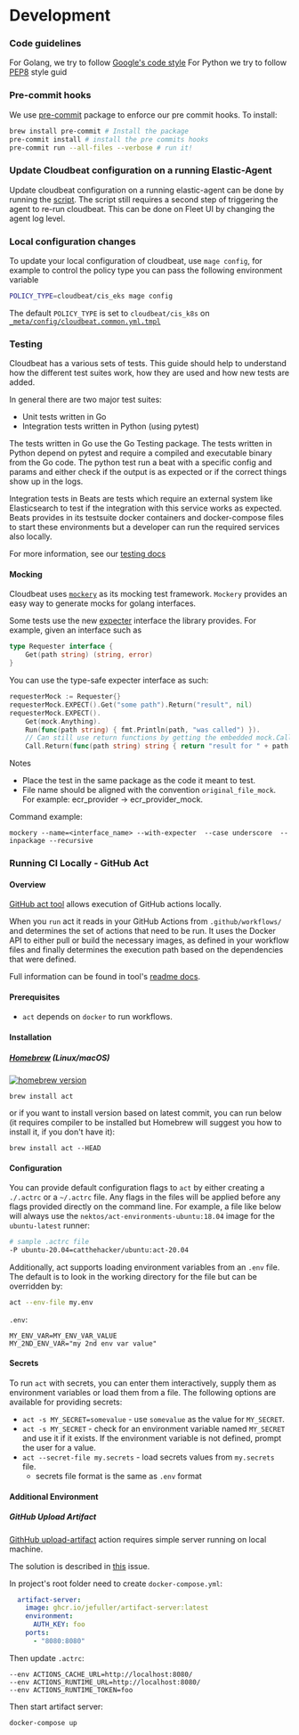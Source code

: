 # Development

### Code guidelines
For Golang, we try to follow [Google's code style](https://google.github.io/styleguide/go/)
For Python we try to follow [PEP8](https://peps.python.org/pep-0008/) style guid

### Pre-commit hooks

We use [pre-commit](https://pre-commit.com/) package to enforce our pre commit hooks.
To install:

```zsh
brew install pre-commit # Install the package
pre-commit install # install the pre commits hooks
pre-commit run --all-files --verbose # run it!
```

### Update Cloudbeat configuration on a running Elastic-Agent
Update cloudbeat configuration on a running elastic-agent can be done by running the [script](/scripts/remote_edit_config.sh).
The script still requires a second step of triggering the agent to re-run cloudbeat.
This can be done on Fleet UI by changing the agent log level.

### Local configuration changes
To update your local configuration of cloudbeat, use `mage config`, for example to control the policy type you can pass the following environment variable
```zsh
POLICY_TYPE=cloudbeat/cis_eks mage config
```

The default `POLICY_TYPE` is set to `cloudbeat/cis_k8s` on [`_meta/config/cloudbeat.common.yml.tmpl`](_meta/config/cloudbeat.common.yml.tmpl)

### Testing

Cloudbeat has a various sets of tests. This guide should help to understand how the different test suites work, how they are used and how new tests are added.

In general there are two major test suites:

- Unit tests written in Go
- Integration tests written in Python (using pytest)

The tests written in Go use the Go Testing package. The tests written in Python depend on pytest and require a compiled and executable binary from the Go code. The python test run a beat with a specific config and params and either check if the output is as expected or if the correct things show up in the logs.

Integration tests in Beats are tests which require an external system like Elasticsearch to test if the integration with this service works as expected. Beats provides in its testsuite docker containers and docker-compose files to start these environments but a developer can run the required services also locally.

For more information, see our [testing docs](/tests/README.md)

#### Mocking

Cloudbeat uses [`mockery`](https://github.com/vektra/mockery) as its mocking test framework.
`Mockery` provides an easy way to generate mocks for golang interfaces.

Some tests use the new [expecter]((https://github.com/vektra/mockery#expecter-interfaces)) interface the library provides.
For example, given an interface such as

```go
type Requester interface {
	Get(path string) (string, error)
}
```
You can use the type-safe expecter interface as such:
```go
requesterMock := Requester{}
requesterMock.EXPECT().Get("some path").Return("result", nil)
requesterMock.EXPECT().
	Get(mock.Anything).
	Run(func(path string) { fmt.Println(path, "was called") }).
	// Can still use return functions by getting the embedded mock.Call
	Call.Return(func(path string) string { return "result for " + path }, nil)
```

Notes
- Place the test in the same package as the code it meant to test.
- File name should be aligned with the convention `original_file_mock`. For example: ecr_provider -> ecr_provider_mock.

Command example:
```
mockery --name=<interface_name> --with-expecter  --case underscore  --inpackage --recursive
```

### Running CI Locally - GitHub Act

#### Overview


[GitHub act tool](https://github.com/nektos/act) allows execution of GitHub actions locally.

When you `run` act it reads in your GitHub Actions from `.github/workflows/` and determines the set of actions that need to be run. It uses the Docker API to either pull or build the necessary images, as defined in your workflow files and finally determines the execution path based on the dependencies that were defined.

Full information can be found in tool's [readme docs](https://github.com/nektos/act/blob/master/README.md).

#### Prerequisites

- `act` depends on `docker` to run workflows.

#### Installation

##### [Homebrew](https://brew.sh/) (Linux/macOS)

[![homebrew version](https://img.shields.io/homebrew/v/act)](https://github.com/Homebrew/homebrew-core/blob/master/Formula/act.rb)

```shell
brew install act
```

or if you want to install version based on latest commit, you can run below (it requires compiler to be installed but Homebrew will suggest you how to install it, if you don't have it):

```shell
brew install act --HEAD
```

#### Configuration

You can provide default configuration flags to `act` by either creating a `./.actrc` or a `~/.actrc` file. Any flags in the files will be applied before any flags provided directly on the command line. For example, a file like below will always use the `nektos/act-environments-ubuntu:18.04` image for the `ubuntu-latest` runner:

```sh
# sample .actrc file
-P ubuntu-20.04=catthehacker/ubuntu:act-20.04
```

Additionally, act supports loading environment variables from an `.env` file. The default is to look in the working directory for the file but can be overridden by:

```sh
act --env-file my.env
```

`.env`:

```env
MY_ENV_VAR=MY_ENV_VAR_VALUE
MY_2ND_ENV_VAR="my 2nd env var value"
```

#### Secrets

To run `act` with secrets, you can enter them interactively, supply them as environment variables or load them from a file. The following options are available for providing secrets:

- `act -s MY_SECRET=somevalue` - use `somevalue` as the value for `MY_SECRET`.
- `act -s MY_SECRET` - check for an environment variable named `MY_SECRET` and use it if it exists. If the environment variable is not defined, prompt the user for a value.
- `act --secret-file my.secrets` - load secrets values from `my.secrets` file.
  - secrets file format is the same as `.env` format

#### Additional Environment

##### GitHub Upload Artifact

[GithHub upload-artifact](https://github.com/actions/upload-artifact) action requires simple server running on local machine.

The solution is described in [this](https://github.com/nektos/act/issues/329) issue.

In project's root folder need to create `docker-compose.yml`:

```yaml
  artifact-server:
    image: ghcr.io/jefuller/artifact-server:latest
    environment:
      AUTH_KEY: foo
    ports:
      - "8080:8080"
```

Then update `.actrc`:

```
--env ACTIONS_CACHE_URL=http://localhost:8080/
--env ACTIONS_RUNTIME_URL=http://localhost:8080/
--env ACTIONS_RUNTIME_TOKEN=foo
```

Then start artifact server:

`docker-compose up`
